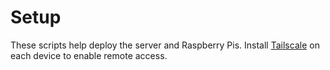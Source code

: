 # Setup

These scripts help deploy the server and Raspberry Pis. Install [Tailscale](https://tailscale.com) on each device to enable remote access.
